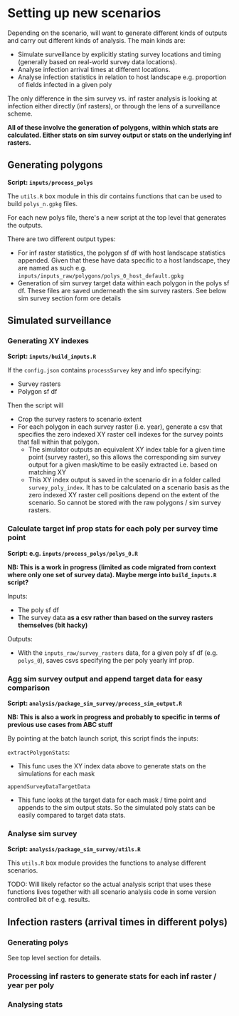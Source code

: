 # Setting up new scenarios

Depending on the scenario, will want to generate different kinds of outputs and carry out different kinds of analysis. The main kinds are:

* Simulate surveillance by explicitly stating survey locations and timing (generally based on real-world survey data locations).
* Analyse infection arrival times at different locations.
* Analyse infection statistics in relation to host landscape e.g. proportion of fields infected in a given poly

The only difference in the sim survey vs. inf raster analysis is looking at infection either directly (inf rasters), or through the lens of a surveillance scheme.

**All of these involve the generation of polygons, within which stats are calculated. Either stats on sim survey output or stats on the underlying inf rasters.**

## Generating polygons 

**Script: `inputs/process_polys`**

The `utils.R` box module in this dir contains functions that can be used to build `polys_n.gpkg` files.

For each new polys file, there's a new script at the top level that generates the outputs.

There are two different output types:
* For inf raster statistics, the polygon sf df with host landscape statistics appended. Given that these have data specific to a host landscape, they are named as such e.g. `inputs/inputs_raw/polygons/polys_0_host_default.gpkg` 
* Generation of sim survey target data within each polygon in the polys sf df. These files are saved underneath the sim survey rasters. See below sim survey section form ore details

## Simulated surveillance

### Generating XY indexes

**Script: `inputs/build_inputs.R`**

If the `config.json` contains `processSurvey` key and info specifying:

* Survey rasters
* Polygon sf df

Then the script will

* Crop the survey rasters to scenario extent
* For each polygon in each survey raster (i.e. year), generate a csv that specifies the zero indexed XY raster cell indexes for the survey points that fall within that polygon. 
  * The simulator outputs an equivalent XY index table for a given time point (survey raster), so this allows the corresponding sim survey output for a given mask/time to be easily extracted i.e. based on matching XY
  * This XY index output is saved in the scenario dir in a folder called `survey_poly_index`. It has to be calculated on a scenario basis as the zero indexed XY raster cell positions depend on the extent of the scenario. So cannot be stored with the raw polygons / sim survey rasters.


### Calculate target inf prop stats for each poly per survey time point

**Script: e.g. `inputs/process_polys/polys_0.R`**

**NB: This is a work in progress (limited as code migrated from context where only one set of survey data). Maybe merge into `build_inputs.R` script?**

Inputs:

* The poly sf df
* The survey data **as a csv rather than based on the survey rasters themselves (bit hacky)**

Outputs:

* With the `inputs_raw/survey_rasters` data, for a given poly sf df (e.g. `polys_0`), saves csvs specifying the per poly yearly inf prop.


### Agg sim survey output and append target data for easy comparison

**Script: `analysis/package_sim_survey/process_sim_output.R`**

**NB: This is also a work in progress and probably to specific in terms of previous use cases from ABC stuff**

By pointing at the batch launch script, this script finds the inputs:

`extractPolygonStats`:

* This func uses the XY index data above to generate stats on the simulations for each mask

`appendSurveyDataTargetData`

* This func looks at the target data for each mask / time point and appends to the sim output stats. So the simulated poly stats can be easily compared to target data stats.


### Analyse sim survey

**Script: `analysis/package_sim_survey/utils.R`**

This `utils.R` box module provides the functions to analyse different scenarios. 

TODO: Will likely refactor so the actual analysis script that uses these functions lives together with all scenario analysis code in some version controlled bit of e.g. results.

## Infection rasters (arrival times in different polys)

### Generating polys

See top level section for details.

### Processing inf rasters to generate stats for each inf raster / year per poly




### Analysing stats














<!-- Currently, this script is heavily based on the goals of the fitting i.e. find which simulations have simulated surveys that, based on inf prop stats, match the target survey data.

It has a hacked in feature to check for infection in different parts of DRC.

But will likely be extensively modified / generalised soon. -->


<!-- 
## Polys for arrival time / host inf prop stats

### Steps whilst generating scenario input

In addition to the above poly creation functionality, the `process_polys` package also:

* For a given batch of sim survey rasters, generate time course inf prop stats for each poly in the sf df
  * TODO: This is currently based on the XY survey data rather than generating from the rasters. Might be worth refactoring in some way e.g. include in pipeline generating XY data, then rasters etc.

The key output to feed into the analysis stage is the inf prop  

### Steps post-simulation (`analysis` dir)
 -->

